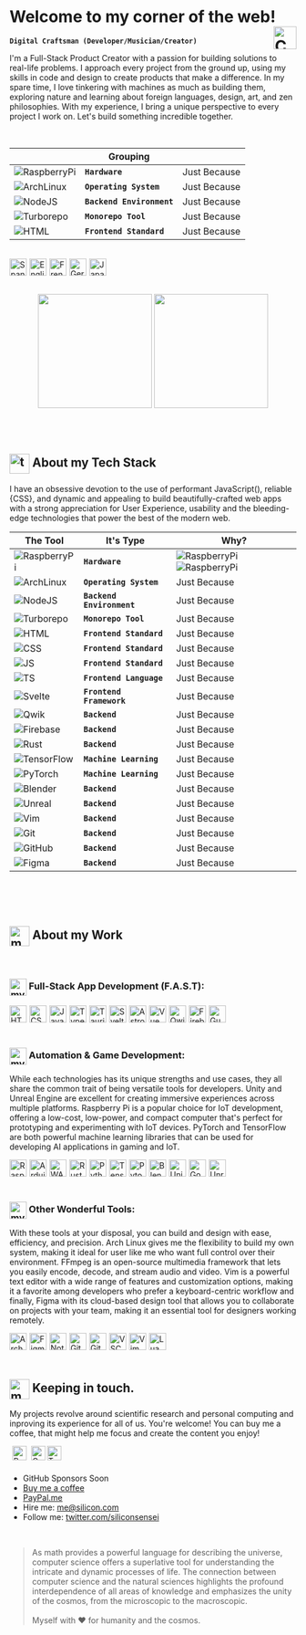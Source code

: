 <!-- Header -->
# Welcome to my corner of the web! <img alt="Colombia" align="right" height="40px" style="margin-left:20px;" src="https://api.iconify.design/twemoji/flag-colombia.svg" />

**`Digital Craftsman (Developer/Musician/Creator)`**

I'm a Full-Stack Product Creator with a passion for building solutions to real-life problems. I approach every project from the ground up, using my skills in code and design to create products that make a difference. In my spare time, I love tinkering with machines as much as building them, exploring nature and learning about foreign languages, design, art, and zen philosophies. With my experience, I bring a unique perspective to every project I work on. Let's build something incredible together.

<br/>

|             |          Grouping           ||
| --- | --- | --- |
| ![RaspberryPi](https://api.iconify.design/logos/raspberry-pi.svg?height=30) | **`Hardware`** | Just Because |
| ![ArchLinux](https://api.iconify.design/logos/archlinux.svg?height=30) | **`Operating System`** | Just Because |
| ![NodeJS](https://api.iconify.design/logos/nodejs-icon.svg?height=30) | **`Backend Environment`** | Just Because |
| ![Turborepo](https://api.iconify.design/logos/turborepo-icon.svg?height=30) | **`Monorepo Tool`** | Just Because |
| ![HTML](https://api.iconify.design/vscode-icons/file-type-html.svg?height=30) | **`Frontend Standard`** | Just Because |

</br>

<img alt="Spanish" align="left" height="30px" style="margin-right:5px;" src="https://api.iconify.design/twemoji/flag-spain.svg" />
<img alt="English" align="left" height="30px" style="margin-right:5px;" src="https://api.iconify.design/twemoji/flag-united-kingdom.svg" />
<img alt="French" align="left" height="30px" style="margin-right:5px;" src="https://api.iconify.design/twemoji/flag-france.svg" />
<img alt="German" align="left" height="30px" style="margin-right:5px;" src="https://api.iconify.design/twemoji/flag-germany.svg" />
<img alt="Japanese" align="left" height="30px" src="https://api.iconify.design/twemoji/flag-japan.svg" />

<br/><br/>

<div align="center">
  <img height="200em" src="https://github-readme-stats.vercel.app/api?username=siliconsensei&show_icons=true&theme=midnight-purple" />
  <img height="200em" src="https://github-readme-stats.vercel.app/api/top-langs/?username=siliconsensei&layout=compact&theme=midnight-purple" />
</div>

<br/><br/>

<h2><img alt="tech-stack" align="center" height="35px" src="https://api.iconify.design/emojione-v1/old-personal-computer.svg" /> About my Tech Stack</h2>

I have an obsessive devotion to the use of performant JavaScript(), reliable {CSS}, and dynamic and appealing <HTML> to build beautifully-crafted web apps with a strong appreciation for User Experience, usability and the bleeding-edge technologies that power the best of the modern web.

| The Tool | It's Type | Why? |
| --- | --- | --- |
| ![RaspberryPi](https://api.iconify.design/logos/raspberry-pi.svg?height=30) | **`Hardware`** | ![RaspberryPi](https://api.iconify.design/logos/raspberry-pi.svg?height=30) ![RaspberryPi](https://api.iconify.design/logos/raspberry-pi.svg?height=30) |
| ![ArchLinux](https://api.iconify.design/logos/archlinux.svg?height=30) | **`Operating System`** | Just Because |
| ![NodeJS](https://api.iconify.design/logos/nodejs-icon.svg?height=30) | **`Backend Environment`** | Just Because |
| ![Turborepo](https://api.iconify.design/logos/turborepo-icon.svg?height=30) | **`Monorepo Tool`** | Just Because |
| ![HTML](https://api.iconify.design/vscode-icons/file-type-html.svg?height=30) | **`Frontend Standard`** | Just Because |
| ![CSS](https://api.iconify.design/vscode-icons/file-type-css.svg?height=30) | **`Frontend Standard`** | Just Because |
| ![JS](https://api.iconify.design/logos/javascript.svg?height=30) | **`Frontend Standard`** | Just Because |
| ![TS](https://api.iconify.design/logos/typescript-icon.svg?height=30) | **`Frontend Language`** | Just Because |
| ![Svelte](https://api.iconify.design/logos/svelte-icon.svg?height=30) | **`Frontend Framework`** | Just Because |
| ![Qwik](https://api.iconify.design/logos/qwik.svg?height=30) | **`Backend`** | Just Because |
| ![Firebase](https://api.iconify.design/logos/firebase.svg?height=30) | **`Backend`** | Just Because |
| ![Rust](https://api.iconify.design/logos/rust.svg?height=30) | **`Backend`** | Just Because |
| ![TensorFlow](https://api.iconify.design/logos/tensorflow.svg?height=30) | **`Machine Learning`** | Just Because |
| ![PyTorch](https://api.iconify.design/logos/pytorch-icon.svg?height=30) | **`Machine Learning`** | Just Because |
| ![Blender](https://api.iconify.design/logos/blender.svg?height=30) | **`Backend`** | Just Because |
| ![Unreal](https://api.iconify.design/logos/unrealengine-icon.svg?height=30) | **`Backend`** | Just Because |
| ![Vim](https://api.iconify.design/logos/vim.svg?height=30) | **`Backend`** | Just Because |
| ![Git](https://api.iconify.design/logos/git-icon.svg?height=30) | **`Backend`** | Just Because |
| ![GitHub](https://api.iconify.design/logos/github-icon.svg?height=30) | **`Backend`** | Just Because |
| ![Figma](https://api.iconify.design/logos/figma.svg?height=30) | **`Backend`** | Just Because |

<br/><br/><br/>

<h2><img alt="my-work" align="center" height="35px" src="https://api.iconify.design/material-symbols/code-blocks.svg" /> About my Work</h2>


<br/>

<h3><img alt="my-work" align="center" height="30px" src="https://api.iconify.design/fluent-emoji/fire.svg" /> Full-Stack App Development (F.A.S.T):</h3>

<img alt="HTML" align="left" height="30px" style="margin-right:5px;" src="https://api.iconify.design/vscode-icons/file-type-html.svg" />
<img alt="CSS" align="left" height="30px" style="margin-right:5px;" src="https://api.iconify.design/vscode-icons/file-type-css.svg" />
<img alt="JavaScript" align="left" height="30px" style="margin-right:5px;" src="https://api.iconify.design/logos/javascript.svg" />
<img alt="TypeScript" align="left" height="30px" style="margin-right:5px;" src="https://api.iconify.design/logos/typescript-icon.svg" />
<img alt="Tauri" align="left" height="30px" style="margin-right:5px;" src=""/>
<img alt="Svelte" align="left" height="30px" style="margin-right:5px;" src="" />
<img alt="Astro" align="left" height="30px" style="margin-right:5px;" src="https://api.iconify.design/logos/astro-icon.svg"/>
<img alt="Vue" align="left" height="30px" style="margin-right:5px;" src="https://api.iconify.design/logos/vue.svg"/>
<img alt="Qwik" align="left" height="30px" style="margin-right:5px;" src="" />
<img alt="Firebase" align="left" height="30px" style="margin-right:5px;" src=""/>
<img alt="GunDB" align="left" height="30px" src="https://api.iconify.design/logos/gunjs.svg"/>

<br/><br/><br/>

<h3><img alt="my-work" align="center" height="30px" src="https://api.iconify.design/fluent-emoji/joystick.svg" /> Automation & Game Development:</h3>

While each technologies has its unique strengths and use cases, they all share the common trait of being versatile tools for developers. Unity and Unreal Engine are excellent for creating immersive experiences across multiple platforms. Raspberry Pi is a popular choice for IoT development, offering a low-cost, low-power, and compact computer that's perfect for prototyping and experimenting with IoT devices. PyTorch and TensorFlow are both powerful machine learning libraries that can be used for developing AI applications in gaming and IoT.

<img alt="RaspberryPi" align="left" height="30px" style="margin-right:5px;" src=""/>
<img alt="Arduino" align="left" height="30px" style="margin-right:5px;" src="https://api.iconify.design/logos/arduino.svg"/>
<img alt="WASM" align="left" height="30px" style="margin-right:5px;" src="https://api.iconify.design/logos/webassembly.svg" />
<img alt="Rust" align="left" height="30px" style="margin-right:5px;" src="" />
<img alt="Python" align="left" height="30px" style="margin-right:5px;" src="https://api.iconify.design/logos/python.svg" />
<img alt="TensorFlow" align="left" height="30px" style="margin-right:5px;" src=""/>
<img alt="Pytorch" align="left" height="30px" style="margin-right:5px;" src=""/>
<img alt="Blender" align="left" height="30px" style="margin-right:5px;" src="" />
<img alt="Unity" align="left" height="30px" style="margin-right:5px;" src="https://api.iconify.design/logos/unity.svg"/>
<img alt="Godot" align="left" height="30px" style="margin-right:5px;" src="https://api.iconify.design/logos/godot-icon.svg"/>
<img alt="Unreal" align="left" height="30px" src=""/>

<br/><br/><br/>

<h3><img alt="my-work" align="center" height="30px" src="https://api.iconify.design/fluent-emoji/hammer-and-wrench.svg" /> Other Wonderful Tools:</h3>

With these tools at your disposal, you can build and design with ease, efficiency, and precision. Arch Linux gives me the flexibility to build my own system, making it ideal for user like me who want full control over their environment. FFmpeg is an open-source multimedia framework that lets you easily encode, decode, and stream audio and video. Vim is a powerful text editor with a wide range of features and customization options, making it a favorite among developers who prefer a keyboard-centric workflow and finally, Figma with its cloud-based design tool that allows you to collaborate on projects with your team, making it an essential tool for designers working remotely.

<img alt="ArchLinux" align="left" height="30px" style="margin-right:5px;" src="" />
<img alt="Figma" align="left" height="30px" style="margin-right:5px;" src="" />
<img alt="Notion" align="left" height="30px" style="margin-right:5px;" src="https://api.iconify.design/logos/notion-icon.svg" />
<img alt="Git" align="left" height="30px" style="margin-right:5px;" src="" />
<img alt="GitHub" align="left" height="30px" style="margin-right:5px;" src="" />
<img alt="VSCode" align="left" height="30px" style="margin-right:5px;" src="https://api.iconify.design/vscode-icons/file-type-vscode.svg" />
<img alt="Vim" align="left" height="30px" style="margin-right:5px;" src="" />
<img alt="Lua" align="left" height="30px" src="https://api.iconify.design/logos/lua.svg" />

<br/><br/><br/>

## <img alt="my-work" align="center" height="35px" src="https://api.iconify.design/twemoji/heart-with-ribbon.svg" /> Keeping in touch.

My projects revolve around scientific research and personal computing and inproving its experience for all of us. You're welcome! You can buy me a coffee, that might help me focus and create the content you enjoy!

<img alt="PayPal" align="left" height="25px" style="margin-left:5px;" src="https://api.iconify.design/logos/paypal.svg"/>
<img alt="Gmail" align="left" height="25px" style="margin-left:5px;" src="https://api.iconify.design/logos/google-gmail.svg"/>
<img alt="Twitter" align="left" height="25px" src="https://api.iconify.design/logos/twitter.svg"/>

<br/><br/>

- GitHub Sponsors Soon
- [Buy me a coffee](https://www.buymeacoffee.com/)
- [PayPal.me](https://www.paypal.com/paypalme)
- Hire me: me@silicon.com
- Follow me: [twitter.com/siliconsensei](https://twitter.com/siliconsensei)

<br/>

> As math provides a powerful language for describing the universe, computer science offers a superlative tool for understanding the intricate and dynamic processes of life. The connection between computer science and the natural sciences highlights the profound interdependence of all areas of knowledge and emphasizes the unity of the cosmos, from the microscopic to the macroscopic.
> <br><br>
> Myself with ❤️ for humanity and the cosmos.
